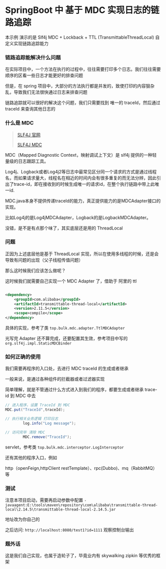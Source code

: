 # SpringBoot 中 基于 MDC 实现日志的链路追踪

本示例 演示的是 Slf4j MDC + Lockback + TTL (TransmittableThreadLocal) 自定义实现链路追踪能力

### 链路追踪能解决什么问题

在实际项目中，一个方法在执行的过程中，往往需要打印多个日志。我们往往需要顺序的区看一些日志才能更好的排查问题

但是，在 spring 项目中，大部分的方法执行都是并发的，致使打印的内容狠杂乱，导致我们无法很快通过日志来排查问题

链路追踪就可以很好的解决这个问题，我们只需要找到 唯一的 traceId，然后通过 traceId 来查询其他日志的

### 什么是 MDC

> [SLF4J 官网](https://www.slf4j.org/)
>
> [SLF4J MDC](https://www.slf4j.org/api/org/slf4j/MDC.html)

MDC（Mapped Diagnostic Context，映射调试上下文）是 slf4j 提供的一种轻量级的日志跟踪工具。

Log4j、Logback或者Log4j2等日志中最常见区分同一个请求的方式是通过线程名，而如果请求量大，线程名在相近的时间内会有很多重复的而无法分辨，因此引出了trace-id，即在接收到的时候生成唯一的请求id，在整个执行链路中带上此唯一id.

MDC.java本身不提供传递traceId的能力，真正提供能力的是MDCAdapter接口的实现。

比如Log4j的是Log4jMDCAdapter，Logback的是LogbackMDCAdapter。

没错，是不是有点那个味了，其实底层还是用的 ThreadLocal

### 问题

正因为上述底层他是基于 ThreadLocal 实现，所以在使用多线程的时候，还是会导致有问题的出现（父子线程传值问题）

那么这时候我们应该怎么做呢？

这时候我们就需要自己实现一个 MDC Adapter 了，借助于 阿里的 ttl

```xml

<dependency>
    <groupId>com.alibaba</groupId>
    <artifactId>transmittable-thread-local</artifactId>
    <version>2.11.5</version>
    <scope>compile</scope>
</dependency>
```

具体的实现，参考了类 `top.bulk.mdc.adapter.TtlMDCAdapter`

光写完 Adapter 还不算完成，还要配置其生效，参考项目中写的 `org.slf4j.impl.StaticMDCBinder`

### 如何正确的使用

我们需要再程序的入口处，去进行 MDC traceId 的生成或者继承

一般来说，是通过各种组件的拦截器或者过滤器实现

简单理解，就是不管通过什么方式进入到我们的程序，都要生成或者继承 trace-id 到 MDC 中去

```java
// 进入程序，设置 TraceId 到 MDC
MDC.put("TraceId",traceId);

// 执行相关业务逻辑 打印日志
        log.info("Log message");

// 访问完毕 清除 MDC
        MDC.remove("TraceId");
```

servlet，参考类 `top.bulk.mdc.interceptor.LogInterceptor`

还有其他的程序入口，例如

http（openFeign,httpClient restTemplate）、rpc(Dubbo)、mq（RabbitMQ） 等


### 测试

注意本项目启动，需要再启动参数中配置 `-javaagent:E:\tools\maven\repository\com\alibaba\transmittable-thread-local\2.14.5\transmittable-thread-local-2.14.5.jar`

地址改为你自己的

之后访问: `http://localhost:8080/test1?id=1111` 观察控制台输出

### 题外话

这是我们自己实现，也属于造轮子了，毕竟业内有 skywalking zipkin 等优秀的框架
